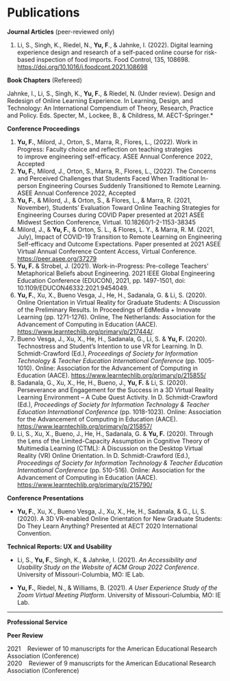 # Publications

**Journal Articles** (peer-reviewed only)

1. Li, S., Singh, K., Riedel, N., **Yu, F**., & Jahnke, I. (2022). Digital learning experience design and research of a self-paced online course for risk-based inspection of food imports. Food Control, 135, 108698. https://doi.org/10.1016/j.foodcont.2021.108698



**Book Chapters** (Refereed)

Jahnke, I., Li, S., Singh, K., **Yu, F.**, & Riedel, N. (Under review). Design and Redesign of Online Learning Experience. In Learning, Design, and Technology: An International Compendium of Theory, Research, Practice and Policy. Eds. Specter, M., Lockee, B., & Childress, M. AECT-Springer.*

**Conference Proceedings**

1. **Yu, F.**, Milord, J., Orton, S., Marra, R., Flores, L., (2022). Work in Progress: Faculty choice and reflection on teaching strategies to improve engineering self-efficacy. ASEE Annual Conference 2022, Accepted  
2. **Yu, F.**, Milord, J., Orton, S., Marra, R., Flores, L., (2022). The Concerns and Perceived Challenges that Students Faced When Traditional In-person Engineering Courses Suddenly Transitioned to Remote Learning. ASEE Annual Conference 2022, Accepted
3. **Yu, F.**, & Milord, J., & Orton, S.,     & Flores, L., & Marra, R. (2021, November), Students’ Evaluation     Toward Online Teaching Strategies for Engineering Courses during COVID     Paper presented at 2021 ASEE Midwest Section Conference, Virtual.     10.18260/1-2-1153-38345
4. Milord, J., & **Yu, F.**,     & Orton, S. L., & Flores, L. Y., & Marra, R. M. (2021, July),     Impact of COVID-19 Transition to Remote Learning on Engineering     Self-efficacy and Outcome Expectations. Paper presented at 2021 ASEE     Virtual Annual Conference Content Access, Virtual Conference. https://peer.asee.org/37279
5. **Yu, F.** & Strobel, J. (2021). Work-in-Progress:     Pre-college Teachers’ Metaphorical Beliefs about Engineering. 2021 IEEE     Global Engineering Education Conference (EDUCON), 2021, pp. 1497-1501,     doi: 10.1109/EDUCON46332.2021.9454049.
6. **Yu, F.**, Xu, X., Bueno Vesga, J., He, H.,     Sadanala, G. & Li, S. (2020). Online Orientation in Virtual Reality     for Graduate Students: A Discussion of the Preliminary Results. In Proceedings of     EdMedia + Innovate Learning (pp. 1271-1276). Online, The     Netherlands: Association for the Advancement of Computing in Education     (AACE). https://www.learntechlib.org/primary/p/217444/.
7. Bueno Vesga, J., Xu, X., He, H.,     Sadanala, G., Li, S. & **Yu, F.** (2020). Technostress and     Student’s Intention to use VR for Learning. In D. Schmidt-Crawford (Ed.), *Proceedings     of Society for Information Technology & Teacher Education     International Conference* (pp. 1005-1010). Online: Association for the     Advancement of Computing in Education (AACE). https://www.learntechlib.org/primary/p/215855/
8. Sadanala,     G., Xu, X., He, H., Bueno, J., **Yu, F.** & Li, S. (2020).     Perseverance and Engagement for the Success in a 3D Virtual Reality     Learning Environment – A Cube Quest Activity. In D. Schmidt-Crawford     (Ed.), *Proceedings of Society for Information Technology & Teacher     Education International Conference* (pp. 1018-1023). Online:     Association for the Advancement of Computing in Education (AACE). https://www.learntechlib.org/primary/p/215857/
9. Li, S., Xu, X., Bueno, J., He, H.,     Sadanala, G. & **Yu, F.** (2020). Through the Lens of the     Limited-Capacity Assumption in Cognitive Theory of Multimedia Learning     (CTML): A Discussion on the Desktop Virtual Reality (VR) Online     Orientation. In D. Schmidt-Crawford (Ed.), *Proceedings of Society for     Information Technology & Teacher Education International Conference*     (pp. 510-516). Online: Association for the Advancement of Computing in     Education (AACE). https://www.learntechlib.org/primary/p/215790/

**Conference Presentations**

- **Yu, F.**, Xu, X., Bueno Vesga, J., Xu, X., He, H.,     Sadanala, & G., Li, S. (2020). A 3D VR-enabled Online Orientation for     New Graduate Students: Do They Learn Anything? Presented at AECT 2020     International Convention.



**Technical Reports: UX and Usability**

- Li, S., **Yu, F.**, Singh, K.,     & Jahnke, I. (2021). *An Accessibility and Usability Study on     the Website of ACM Group 2022 Conference*. University of     Missouri-Columbia, MO: IE Lab.

- **Yu, F.**, Riedel, N., & Williams, B. (2021). *A User Experience Study of     the Zoom Virtual Meeting Platform*. University of Missouri-Columbia,     MO: IE Lab.

***

**Professional Service**

**Peer Review**

 2021  &nbsp;&nbsp; Reviewer of 10 manuscripts for the American Educational Research Association (Conference) <br>
 2020  &nbsp;&nbsp; Reviewer of 9 manuscripts for the American Educational Research Association (Conference)  

